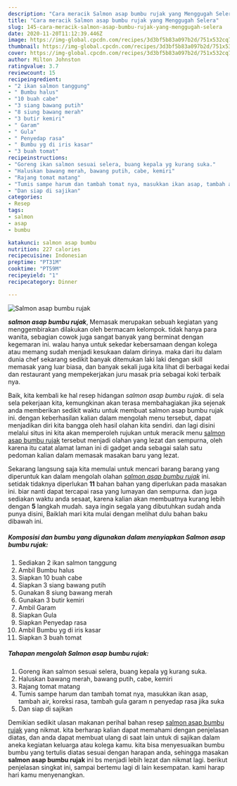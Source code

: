 ```yaml
---
description: "Cara meracik Salmon asap bumbu rujak yang Menggugah Selera"
title: "Cara meracik Salmon asap bumbu rujak yang Menggugah Selera"
slug: 145-cara-meracik-salmon-asap-bumbu-rujak-yang-menggugah-selera
date: 2020-11-20T11:12:39.446Z
image: https://img-global.cpcdn.com/recipes/3d3bf5b83a097b2d/751x532cq70/salmon-asap-bumbu-rujak-foto-resep-utama.jpg
thumbnail: https://img-global.cpcdn.com/recipes/3d3bf5b83a097b2d/751x532cq70/salmon-asap-bumbu-rujak-foto-resep-utama.jpg
cover: https://img-global.cpcdn.com/recipes/3d3bf5b83a097b2d/751x532cq70/salmon-asap-bumbu-rujak-foto-resep-utama.jpg
author: Milton Johnston
ratingvalue: 3.7
reviewcount: 15
recipeingredient:
- "2 ikan salmon tanggung"
- " Bumbu halus"
- "10 buah cabe"
- "3 siang bawang putih"
- "8 siung bawang merah"
- "3 butir kemiri"
- " Garam"
- " Gula"
- " Penyedap rasa"
- " Bumbu yg di iris kasar"
- "3 buah tomat"
recipeinstructions:
- "Goreng ikan salmon sesuai selera, buang kepala yg kurang suka."
- "Haluskan bawang merah, bawang putih, cabe, kemiri"
- "Rajang tomat matang"
- "Tumis sampe harum dan tambah tomat nya, masukkan ikan asap, tambah air, koreksi rasa, tambah gula garam n penyedap rasa jika suka"
- "Dan siap di sajikan"
categories:
- Resep
tags:
- salmon
- asap
- bumbu

katakunci: salmon asap bumbu 
nutrition: 227 calories
recipecuisine: Indonesian
preptime: "PT31M"
cooktime: "PT59M"
recipeyield: "1"
recipecategory: Dinner

---
```



![Salmon asap bumbu rujak](https://img-global.cpcdn.com/recipes/3d3bf5b83a097b2d/751x532cq70/salmon-asap-bumbu-rujak-foto-resep-utama.jpg)

<b><i>salmon asap bumbu rujak</i></b>, Memasak merupakan sebuah kegiatan yang menggembirakan dilakukan oleh bermacam kelompok. tidak hanya para wanita, sebagian cowok juga sangat banyak yang berminat dengan kegemaran ini. walau hanya untuk sekedar kebersamaan dengan kolega atau memang sudah menjadi kesukaan dalam dirinya. maka dari itu dalam dunia chef sekarang sedikit banyak ditemukan laki laki dengan skill memasak yang luar biasa, dan banyak sekali juga kita lihat di berbagai kedai dan restaurant yang mempekerjakan juru masak pria sebagai koki terbaik nya.



Baik, kita kembali ke hal resep hidangan <i>salmon asap bumbu rujak</i>. di sela sela pekerjaan kita, kemungkinan akan terasa membahagiakan jika sejenak anda memberikan sedikit waktu untuk membuat salmon asap bumbu rujak ini. dengan keberhasilan kalian dalam mengolah menu tersebut, dapat menjadikan diri kita bangga oleh hasil olahan kita sendiri. dan lagi disini melalui situs ini kita akan memperoleh rujukan untuk meracik menu <u>salmon asap bumbu rujak</u> tersebut menjadi olahan yang lezat dan sempurna, oleh karena itu catat alamat laman ini di gadget anda sebagai salah satu pedoman kalian dalam memasak masakan baru yang lezat.


Sekarang langsung saja kita memulai untuk mencari barang barang yang diperuntuk kan dalam mengolah olahan <u><i>salmon asap bumbu rujak</i></u> ini. setidak tidaknya diperlukan <b>11</b> bahan bahan yang diperlukan pada masakan ini. biar nanti dapat tercapai rasa yang lumayan dan sempurna. dan juga sediakan waktu anda sesaat, karena kalian akan membuatnya kurang lebih dengan <b>5</b> langkah mudah. saya ingin segala yang dibutuhkan sudah anda punya disini, Baiklah mari kita mulai dengan melihat dulu bahan baku dibawah ini.

<!--inarticleads1-->

##### Komposisi dan bumbu yang digunakan dalam menyiapkan Salmon asap bumbu rujak:

1. Sediakan 2 ikan salmon tanggung
1. Ambil  Bumbu halus
1. Siapkan 10 buah cabe
1. Siapkan 3 siang bawang putih
1. Gunakan 8 siung bawang merah
1. Gunakan 3 butir kemiri
1. Ambil  Garam
1. Siapkan  Gula
1. Siapkan  Penyedap rasa
1. Ambil  Bumbu yg di iris kasar
1. Siapkan 3 buah tomat




<!--inarticleads2-->

##### Tahapan mengolah Salmon asap bumbu rujak:

1. Goreng ikan salmon sesuai selera, buang kepala yg kurang suka.
1. Haluskan bawang merah, bawang putih, cabe, kemiri
1. Rajang tomat matang
1. Tumis sampe harum dan tambah tomat nya, masukkan ikan asap, tambah air, koreksi rasa, tambah gula garam n penyedap rasa jika suka
1. Dan siap di sajikan




Demikian sedikit ulasan makanan perihal bahan resep <u>salmon asap bumbu rujak</u> yang nikmat. kita berharap kalian dapat memahami dengan penjelasan diatas, dan anda dapat membuat ulang di saat lain untuk di sajikan dalam aneka kegiatan keluarga atau kolega kamu. kita bisa menyesuaikan bumbu bumbu yang tertulis diatas sesuai dengan harapan anda, sehingga masakan <b>salmon asap bumbu rujak</b> ini bs menjadi lebih lezat dan nikmat lagi. berikut penjelasan singkat ini, sampai bertemu lagi di lain kesempatan. kami harap hari kamu menyenangkan.
